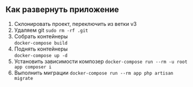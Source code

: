 ## Как развернуть приложение
1. Склонировать проект, переключить из ветки v3
2. Удаляем git  ```sudo rm -rf .git```
6. Собрать контейнеры <br>```docker-compose build```
7. Поднять контейнеры  <br>```docker-compose up -d```
8. Установить зависимости композер ```docker-compose run --rm -u root app composer i```
9. Выполнить миграции ```docker-compose run --rm app php artisan migrate```
